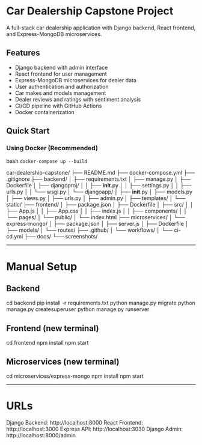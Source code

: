 # Car Dealership Capstone Project

A full-stack car dealership application with Django backend, React frontend, and Express-MongoDB microservices.

## Features
- Django backend with admin interface
- React frontend for user management  
- Express-MongoDB microservices for dealer data
- User authentication and authorization
- Car makes and models management
- Dealer reviews and ratings with sentiment analysis
- CI/CD pipeline with GitHub Actions
- Docker containerization

## Quick Start

### Using Docker (Recommended)
bash
`docker-compose up --build`

car-dealership-capstone/
├── README.md
├── docker-compose.yml
├── .gitignore
├── backend/
│   ├── requirements.txt
│   ├── manage.py
│   ├── Dockerfile
│   ├── djangoproj/
│   │   ├── __init__.py
│   │   ├── settings.py
│   │   ├── urls.py
│   │   └── wsgi.py
│   └── djangoapp/
│       ├── __init__.py
│       ├── models.py
│       ├── views.py
│       ├── urls.py
│       ├── admin.py
│       ├── templates/
│       └── static/
├── frontend/
│   ├── package.json
│   ├── Dockerfile
│   ├── src/
│   │   ├── App.js
│   │   ├── App.css
│   │   ├── index.js
│   │   ├── components/
│   │   └── pages/
│   └── public/
│       └── index.html
├── microservices/
│   └── express-mongo/
│       ├── package.json
│       ├── server.js
│       ├── Dockerfile
│       ├── models/
│       └── routes/
├── .github/
│   └── workflows/
│       └── ci-cd.yml
├── docs/
└── screenshots/

__________

# Manual Setup

## Backend
cd backend
pip install -r requirements.txt
python manage.py migrate
python manage.py createsuperuser
python manage.py runserver

## Frontend (new terminal)
cd frontend
npm install
npm start

## Microservices (new terminal)
cd microservices/express-mongo
npm install
npm start

__________

# URLs

Django Backend: http://localhost:8000
React Frontend: http://localhost:3000
Express API: http://localhost:3030
Django Admin: http://localhost:8000/admin
